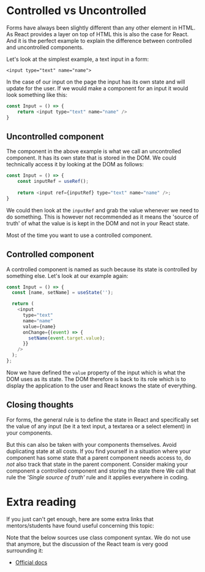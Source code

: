 # Controlled vs Uncontrolled

Forms have always been slightly different than any other element in HTML. As React provides a layer on top of HTML this is also the case for React. And it is the perfect example to explain the difference between controlled and uncontrolled components.

Let's look at the simplest example, a text input in a form:

```
<input type="text" name="name">
```

In the case of our input on the page the input has its own state and will update for the user. If we would make a component for an input it would look something like this:

```js
const Input = () => {
    return <input type="text" name="name" />
}
```

## Uncontrolled component
The component in the above example is what we call an uncontrolled component. It has its own state that is stored in the DOM. We could technically access it by looking at the DOM as follows:

```js
const Input = () => {
    const inputRef = useRef();
    
    return <input ref={inputRef} type="text" name="name" />;
}
```

We could then look at the `inputRef` and grab the value whenever we need to do something. This is however not recommended as it means the 'source of truth' of what the value is is kept in the DOM and not in your React state.

Most of the time you want to use a controlled component.

## Controlled component
A controlled component is named as such because its state is controlled by something else. Let's look at our example again:

```js
const Input = () => {
  const [name, setName] = useState('');

  return (
    <input
      type="text"
      name="name"
      value={name}
      onChange={(event) => {
        setName(event.target.value);
      }}
    />
  );
};
```

Now we have defined the `value` property of the input which is what the DOM uses as its state. The DOM therefore is back to its role which is to display the application to the user and React knows the state of everything.

## Closing thoughts
For forms, the general rule is to define the state in React and specifically set the value of any input (be it a text input, a textarea or a select element) in your components.

But this can also be taken with your components themselves. Avoid duplicating state at all costs. If you find yourself in a situation where your component has some state that a parent component needs access to, do *not* also track that state in the parent component. Consider making your component a controlled component and storing the state there We call that rule the _'Single source of truth'_ rule and it applies everywhere in coding.

# Extra reading
If you just can't get enough, here are some extra links that mentors/students have found useful concerning this topic:

Note that the below sources use class component syntax. We do not use that anymore, but the discussion of the React team is very good surrounding it:
- [Official docs](https://reactjs.org/docs/forms.html)